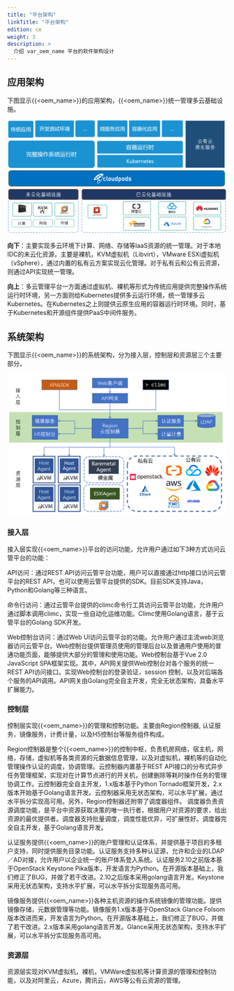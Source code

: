 ```yaml
---
title: "平台架构"
linkTitle: "平台架构"
edition: ce
weight: 3
description: >
  介绍 var_oem_name 平台的软件架构设计
---
```


## 应用架构

下图显示{{<oem_name>}}的应用架构，{{<oem_name>}}统一管理多云基础设施。

<img src="./app_arch.png" width="800">

**向下**：主要实现多云环境下计算、网络、存储等IaaS资源的统一管理。对于本地IDC的未云化资源，主要是裸机，KVM虚拟机（Libvirt），VMware ESXi虚拟机（vSphere），通过内置的私有云方案实现云化管理。对于私有云和公有云资源，则通过API实现统一管理。

**向上**：多云管理平台一方面通过虚拟机、裸机等形式为传统应用提供完整操作系统运行时环境，另一方面则给Kubernetes提供多云运行环境，统一管理多云Kubernetes。在Kubernetes之上则提供云原生应用的容器运行时环境。同时，基于Kubernetes和开源组件提供PaaS中间件服务。

## 系统架构

下图显示{{<oem_name>}}的系统架构，分为接入层，控制层和资源层三个主要部分。

<img src="./comp_arch.png" width="800">

### 接入层

接入层实现{{<oem_name>}}平台的访问功能，允许用户通过如下3种方式访问云管平台的功能：

API访问：通过REST API访问云管平台功能，用户可以直接通过http接口访问云管平台的REST API，也可以使用云管平台提供的SDK。目前SDK支持Java，Python和Golang等三种语言。

命令行访问：通过云管平台提供的climc命令行工具访问云管平台功能，允许用户通过脚本调用climc，实现一些自动化运维功能。Climc使用Golang语言，基于云管平台的Golang SDK开发。

Web控制台访问：通过Web UI访问云管平台的功能。允许用户通过主流web浏览器访问云管平台。Web控制台提供管理员使用的管理后台以及普通用户使用的普通功能页面，能够提供大部分的管理和使用功能。Web控制台基于Vue 2.0 JavaScript SPA框架实现。其中，API网关提供Web控制台对各个服务的统一REST API访问接口。实现Web控制台的登录验证，session 控制，以及对后端各个服务的API调用。API网关由Golang完全自主开发，完全无状态架构，具备水平扩展能力。

### 控制层

控制层实现{{<oem_name>}}的管理和控制功能。主要由Region控制器, 认证服务，镜像服务，计费计量，以及H5控制台等服务组件构成。

Region控制器是整个{{<oem_name>}}的控制中枢，负责机房网络，宿主机，网络，存储，虚拟机等各类资源的元数据信息管理，以及对虚拟机，裸机等的自动化管理操作认证的调度，协调管理。云控制器内置基于REST API接口的分布式异步任务管理框架，实现对在计算节点进行的开关机，创建删除等耗时操作任务的管理协调工作。云控制器完全自主开发，1.x版本基于Python Tornado框架开发，2.x版本开始基于Golang语言开发。云控制器采用无状态架构，可以水平扩展，通过水平拆分实现高可用。另外，Region控制器还附带了调度器组件。
调度器负责资源调度功能，是平台中资源获取决策的唯一执行者，根据用户对资源的要求，给出资源的最优提供者。调度器支持批量调度，调度性能优异，可扩展性好。调度器完全自主开发，基于Golang语言开发。

认证服务提供{{<oem_name>}}的账户管理和认证体系，并提供基于项目的多租户支持，同时提供服务目录功能。认证服务支持多种认证源，允许和企业的LDAP／AD对接，允许用户以企业统一的账户体系登入系统。认证服务2.10之前版本基于OpenStack Keystone Pika版本，开发语言为Python。在开源版本基础上，我们修正了BUG，并做了若干改进。2.10之后版本采用golang语言开发。Keystone采用无状态架构，支持水平扩展，可以水平拆分实现服务高可用。

镜像服务提供{{<oem_name>}}各种主机资源的操作系统镜像的管理功能。提供镜像存储，元数据管理等功能。镜像服务1.x版本基于OpenStack Glance Folsom版本改进而来，开发语言为Python。在开源版本基础上，我们修正了BUG，并做了若干改进。2.x版本采用golang语言开发。Glance采用无状态架构，支持水平扩展，可以水平拆分实现服务高可用。

### 资源层

资源层实现对KVM虚拟机，裸机，VMWare虚拟机等计算资源的管理和控制功能，以及对阿里云，Azure，腾讯云，AWS等公有云资源的管理。
